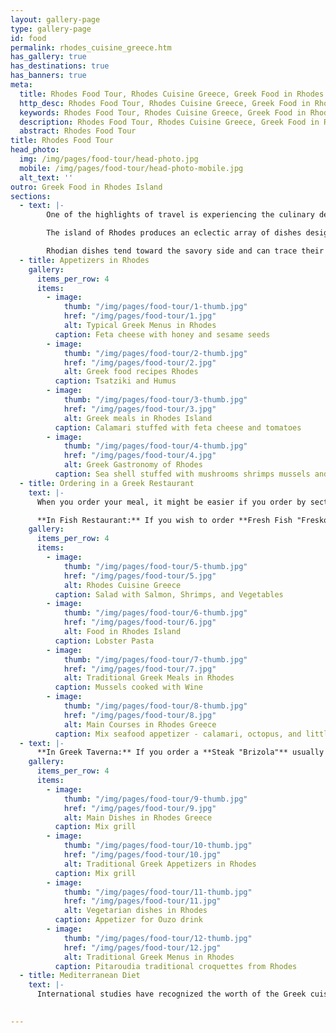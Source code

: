 ```yaml
---
layout: gallery-page
type: gallery-page
id: food
permalink: rhodes_cuisine_greece.htm
has_gallery: true
has_destinations: true
has_banners: true
meta:
  title: Rhodes Food Tour, Rhodes Cuisine Greece, Greek Food in Rhodes Island
  http_desc: Rhodes Food Tour, Rhodes Cuisine Greece, Greek Food in Rhodes Island, Traditional Greek Appetizers in Rhodes
  keywords: Rhodes Food Tour, Rhodes Cuisine Greece, Greek Food in Rhodes Island, Traditional Greek Appetizers in Rhodes
  description: Rhodes Food Tour, Rhodes Cuisine Greece, Greek Food in Rhodes Island, Traditional Greek Appetizers in Rhodes
  abstract: Rhodes Food Tour
title: Rhodes Food Tour
head_photo:
  img: /img/pages/food-tour/head-photo.jpg
  mobile: /img/pages/food-tour/head-photo-mobile.jpg
  alt_text: ''
outro: Greek Food in Rhodes Island
sections:
  - text: |-
        One of the highlights of travel is experiencing the culinary delights of a destination, and Rhodes is renowned for its tasty dining.

        The island of Rhodes produces an eclectic array of dishes designed to appeal to the gourmet and would-be gourmet in all of us. Local cuisine has its roots in ancient traditions and uses fresh ingredients to ensure that each dish will appeal to your senses and satiate your appetite.

        Rhodian dishes tend toward the savory side and can trace their roots to Dorian Rhodes. Sophist and rhetorician Athenaeus Nafkratios, notes in his book Deipnosofistai that ancient Rhodians were partial to fish soup and lauded those who "ate fish and not meat". Though meat was added to the menu in medieval times, and dishes include modern twists, traditional preparations and tastes prevail. Fresh vegetables, as well as local olive oils, herbs, and spices such as spearmint, rosemary, oregano, and thyme will tantalize your taste buds!
  - title: Appetizers in Rhodes
    gallery:
      items_per_row: 4
      items:
        - image:
            thumb: "/img/pages/food-tour/1-thumb.jpg"
            href: "/img/pages/food-tour/1.jpg"
            alt: Typical Greek Menus in Rhodes
          caption: Feta cheese with honey and sesame seeds     
        - image:
            thumb: "/img/pages/food-tour/2-thumb.jpg"
            href: "/img/pages/food-tour/2.jpg"
            alt: Greek food recipes Rhodes
          caption: Tsatziki and Humus
        - image:
            thumb: "/img/pages/food-tour/3-thumb.jpg"
            href: "/img/pages/food-tour/3.jpg"
            alt: Greek meals in Rhodes Island
          caption: Calamari stuffed with feta cheese and tomatoes
        - image:
            thumb: "/img/pages/food-tour/4-thumb.jpg"
            href: "/img/pages/food-tour/4.jpg"
            alt: Greek Gastronomy of Rhodes
          caption: Sea shell stuffed with mushrooms shrimps mussels and cream bechamel
  - title: Ordering in a Greek Restaurant
    text: |-
      When you order your meal, it might be easier if you order by section of the menu. First your appetizers (mezedes), then the main dish and the drinks. Dessert is ordered at the end of the meal.

      **In Fish Restaurant:** If you wish to order **Fresh Fish "Fresko Psari"**, then you ask to see the fish, and also the waiter will take you to the place where the "catch of the day" is displayed, usually within the kitchen.  Thereyou'll be able to inquire about what kind of fish is displayed, the price per kilo (2, 20 pounds) and you order the amount you want to eat. The waiters will give you the cost information and also the cooking details. The Rhodian waiters are very experienced, patient and more than happy to make your lunch a true pleasure (even during the peak season when the island is full of tourists).
    gallery:
      items_per_row: 4
      items:
        - image:
            thumb: "/img/pages/food-tour/5-thumb.jpg"
            href: "/img/pages/food-tour/5.jpg"
            alt: Rhodes Cuisine Greece
          caption: Salad with Salmon, Shrimps, and Vegetables
        - image:
            thumb: "/img/pages/food-tour/6-thumb.jpg"
            href: "/img/pages/food-tour/6.jpg"
            alt: Food in Rhodes Island
          caption: Lobster Pasta
        - image:
            thumb: "/img/pages/food-tour/7-thumb.jpg"
            href: "/img/pages/food-tour/7.jpg"
            alt: Traditional Greek Meals in Rhodes
          caption: Mussels cooked with Wine
        - image:
            thumb: "/img/pages/food-tour/8-thumb.jpg"
            href: "/img/pages/food-tour/8.jpg"
            alt: Main Courses in Rhodes Greece
          caption: Mix seafood appetizer - calamari, octopus, and little shrimps from Simi Island
  - text: |-
      **In Greek Taverna:** If you order a **Steak "Brizola"** usually pork and beef, the waiter will ask you how you prefer your steak.  **Rare "Me to ema"** (only for the beef steak) outside is cooked, but the inside remains a little raw, **Medium "Misopsimeni"** (for pork and beef steaks) outside is cooked more thoroughly and also the inside is cooked, but still slightly red, and **Well done "Kalopsimeni"** (for pork and beef steaks) outside is charred and also the inside is totally cooked through.                
    gallery:
      items_per_row: 4
      items:
        - image:
            thumb: "/img/pages/food-tour/9-thumb.jpg"
            href: "/img/pages/food-tour/9.jpg"
            alt: Main Dishes in Rhodes Greece
          caption: Mix grill
        - image:
            thumb: "/img/pages/food-tour/10-thumb.jpg"
            href: "/img/pages/food-tour/10.jpg"
            alt: Traditional Greek Appetizers in Rhodes
          caption: Mix grill
        - image:
            thumb: "/img/pages/food-tour/11-thumb.jpg"
            href: "/img/pages/food-tour/11.jpg"
            alt: Vegetarian dishes in Rhodes
          caption: Appetizer for Ouzo drink
        - image:
            thumb: "/img/pages/food-tour/12-thumb.jpg"
            href: "/img/pages/food-tour/12.jpg"
            alt: Traditional Greek Menus in Rhodes
          caption: Pitaroudia traditional croquettes from Rhodes
  - title: Mediterranean Diet
    text: |-
      International studies have recognized the worth of the Greek cuisine. Launched within the early 60’s by the World Health Organization, the Seven Countries Study taken off to look at the eating patterns of populations from seven different countries: Greece, Italy, Serbia, Holland, Finland, the USA and Japan. This long-running study which lasted for 30 years showed that that folks living within the Mediterranean countries, Greece specifically, had lower mortality rates compared to the remainder of the participating countries. The “secretes” to Health and Longevity were documented as the combination of a simple - easy diet and regular physical activity, dubbed as the Mediterranean Diet.

  
---
```

